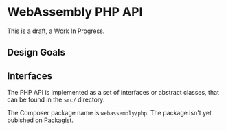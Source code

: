 # WebAssembly PHP API

This is a draft, a Work In Progress.

## Design Goals

## Interfaces

The PHP API is implemented as a set of interfaces or abstract classes,
that can be found in the `src/` directory.

The Composer package name is `webassembly/php`. The package isn't yet
publshed on [Packagist](https://packagist.org).
